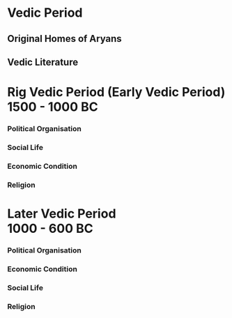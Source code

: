 # Vedic Period

## Original Homes of Aryans

## Vedic Literature

# Rig Vedic Period (Early Vedic Period) </br> 1500 - 1000 BC

### Political Organisation

### Social Life

### Economic Condition

### Religion

# Later Vedic Period </br> 1000 - 600 BC

### Political Organisation

### Economic Condition

### Social Life

### Religion